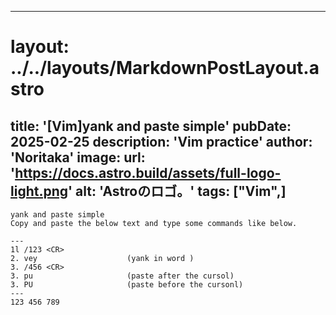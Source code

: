 
---
# layout: ../../layouts/MarkdownPostLayout.astro
title: '[Vim]yank and paste simple'
pubDate: 2025-02-25
description: 'Vim practice'
author: 'Noritaka'
image:
    url: 'https://docs.astro.build/assets/full-logo-light.png'
    alt: 'Astroのロゴ。'
tags: ["Vim",]
---

```
yank and paste simple
Copy and paste the below text and type some commands like below.

---
1l /123 <CR>
2. vey                    (yank in word )
3. /456 <CR> 
3. pu                     (paste after the cursol)
3. PU                     (paste before the cursonl)
---
123 456 789
